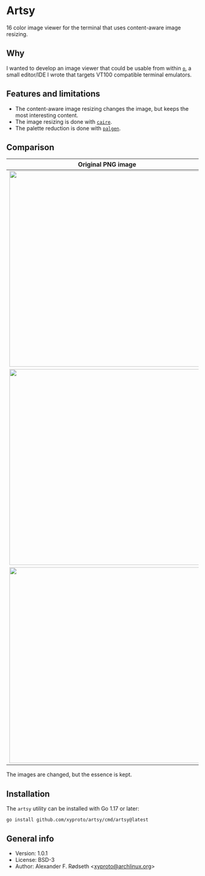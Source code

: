 # Artsy

16 color image viewer for the terminal that uses content-aware image resizing.

## Why

I wanted to develop an image viewer that could be usable from within [`o`](https://github.com/xyproto/o), a small editor/IDE I wrote that targets VT100 compatible terminal emulators.

## Features and limitations

* The content-aware image resizing changes the image, but keeps the most interesting content.
* The image resizing is done with [`caire`](https://github.com/esimov/caire).
* The palette reduction is done with [`palgen`](https://github.com/xyproto/palgen).

## Comparison

| Original PNG image                    | In a VT100 compatible terminal emulator, using 16 colors |
|---------------------------------------|----------------------------------------------------------|
| <img src=img/grumpycat.png width=512> |            <img src=img/grumpycat16colors.png width=512> |
| <img src=img/archbtw.png width=512>   |              <img src=img/archbtw16colors.png width=512> |
| <img src=img/rt.png width=512>        |                   <img src=img/rt16colors.png width=512> |

The images are changed, but the essence is kept.

## Installation

The `artsy` utility can be installed with Go 1.17 or later:

    go install github.com/xyproto/artsy/cmd/artsy@latest

## General info

* Version: 1.0.1
* License: BSD-3
* Author: Alexander F. Rødseth &lt;xyproto@archlinux.org&gt;
